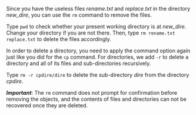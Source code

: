 <!--title={rm - Remove Files and Directories}-->

<!--badges={Software Engineering: 5, Tinkerer: 12}--> 

<!--concepts={Delete Files and Directoires}--> 

Since you have the useless files *rename.txt* and *replace.txt* in the directory *new_dire*, you can use the `rm` command to remove the files.

Type `pwd` to check whether your present working directory is at *new_dire*. Change your directory if you are not there. Then, type `rm rename.txt replace.txt` to delete the files accordingly.

In order to delete a directory, you need to apply the command option again just like you did for the `cp` command. For directories, we add `-r` to delete a directory and all of its files and sub-directories recursively.

Type `rm -r cpdire/dire` to delete the sub-directory *dire* from the directory *cpdire*.

***Important***: The `rm` command does not prompt for confirmation before removing the objects, and the contents of files and directories can not be recovered once they are deleted.